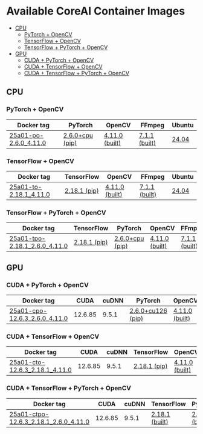 # Available CoreAI Container Images
  - [CPU](#CPU)
    - [PyTorch + OpenCV](#po)
    - [TensorFlow + OpenCV](#to)
    - [TensorFlow + PyTorch + OpenCV](#tpo)
  - [GPU](#GPU)
    - [CUDA + PyTorch + OpenCV](#cpo)
    - [CUDA + TensorFlow + OpenCV](#cto)
    - [CUDA + TensorFlow + PyTorch + OpenCV](#ctpo)
## CPU
### PyTorch + OpenCV
| Docker tag | PyTorch | OpenCV | FFmpeg | Ubuntu |
| --- | --- | --- | --- | --- |
| [25a01-po-2.6.0_4.11.0](BuildDetails/25a01/po-2.6.0_4.11.0/Dockerfile) | [2.6.0+cpu (pip)](BuildDetails/25a01/po-2.6.0_4.11.0/PyTorch--Details.txt) | [4.11.0 (built)](BuildDetails/25a01/po-2.6.0_4.11.0/OpenCV--Details.txt) | [7.1.1 (built)](BuildDetails/25a01/po-2.6.0_4.11.0/FFmpeg--Details.txt) | [24.04](BuildDetails/25a01/po-2.6.0_4.11.0/System--Details.txt) |

### TensorFlow + OpenCV
| Docker tag | TensorFlow | OpenCV | FFmpeg | Ubuntu |
| --- | --- | --- | --- | --- |
| [25a01-to-2.18.1_4.11.0](BuildDetails/25a01/to-2.18.1_4.11.0/Dockerfile) | [2.18.1 (pip)](BuildDetails/25a01/to-2.18.1_4.11.0/TensorFlow--Details.txt) | [4.11.0 (built)](BuildDetails/25a01/to-2.18.1_4.11.0/OpenCV--Details.txt) | [7.1.1 (built)](BuildDetails/25a01/to-2.18.1_4.11.0/FFmpeg--Details.txt) | [24.04](BuildDetails/25a01/to-2.18.1_4.11.0/System--Details.txt) |

### TensorFlow + PyTorch + OpenCV
| Docker tag | TensorFlow | PyTorch | OpenCV | FFmpeg | Ubuntu |
| --- | --- | --- | --- | --- | --- |
| [25a01-tpo-2.18.1_2.6.0_4.11.0](BuildDetails/25a01/tpo-2.18.1_2.6.0_4.11.0/Dockerfile) | [2.18.1 (pip)](BuildDetails/25a01/tpo-2.18.1_2.6.0_4.11.0/TensorFlow--Details.txt) | [2.6.0+cpu (pip)](BuildDetails/25a01/tpo-2.18.1_2.6.0_4.11.0/PyTorch--Details.txt) | [4.11.0 (built)](BuildDetails/25a01/tpo-2.18.1_2.6.0_4.11.0/OpenCV--Details.txt) | [7.1.1 (built)](BuildDetails/25a01/tpo-2.18.1_2.6.0_4.11.0/FFmpeg--Details.txt) | [24.04](BuildDetails/25a01/tpo-2.18.1_2.6.0_4.11.0/System--Details.txt) |

## GPU
### CUDA + PyTorch + OpenCV
| Docker tag | CUDA | cuDNN | PyTorch | OpenCV | FFmpeg | Ubuntu |
| --- | --- | --- | --- | --- | --- | --- |
| [25a01-cpo-12.6.3_2.6.0_4.11.0](BuildDetails/25a01/cpo-12.6.3_2.6.0_4.11.0/Dockerfile) | 12.6.85 | 9.5.1 | [2.6.0+cu126 (pip)](BuildDetails/25a01/cpo-12.6.3_2.6.0_4.11.0/PyTorch--Details.txt) | [4.11.0 (built)](BuildDetails/25a01/cpo-12.6.3_2.6.0_4.11.0/OpenCV--Details.txt) | [7.1.1 (built)](BuildDetails/25a01/cpo-12.6.3_2.6.0_4.11.0/FFmpeg--Details.txt) | [24.04](BuildDetails/25a01/cpo-12.6.3_2.6.0_4.11.0/System--Details.txt) |

### CUDA + TensorFlow + OpenCV
| Docker tag | CUDA | cuDNN | TensorFlow | OpenCV | FFmpeg | Ubuntu |
| --- | --- | --- | --- | --- | --- | --- |
| [25a01-cto-12.6.3_2.18.1_4.11.0](BuildDetails/25a01/cto-12.6.3_2.18.1_4.11.0/Dockerfile) | 12.6.85 | 9.5.1 | [2.18.1 (pip)](BuildDetails/25a01/cto-12.6.3_2.18.1_4.11.0/TensorFlow--Details.txt) | [4.11.0 (built)](BuildDetails/25a01/cto-12.6.3_2.18.1_4.11.0/OpenCV--Details.txt) | [7.1.1 (built)](BuildDetails/25a01/cto-12.6.3_2.18.1_4.11.0/FFmpeg--Details.txt) | [24.04](BuildDetails/25a01/cto-12.6.3_2.18.1_4.11.0/System--Details.txt) |

### CUDA + TensorFlow + PyTorch + OpenCV
| Docker tag | CUDA | cuDNN | TensorFlow | PyTorch | OpenCV | FFmpeg | Ubuntu |
| --- | --- | --- | --- | --- | --- | --- | --- |
| [25a01-ctpo-12.6.3_2.18.1_2.6.0_4.11.0](BuildDetails/25a01/ctpo-12.6.3_2.18.1_2.6.0_4.11.0-built-tensorrt/Dockerfile) | 12.6.85 | 9.5.1 | [2.18.1 (built)](BuildDetails/25a01/ctpo-12.6.3_2.18.1_2.6.0_4.11.0-built-tensorrt/TensorFlow--Details.txt) | [2.6.0 (built)](BuildDetails/25a01/ctpo-12.6.3_2.18.1_2.6.0_4.11.0-built-tensorrt/PyTorch--Details.txt) | [4.11.0 (built)](BuildDetails/25a01/ctpo-12.6.3_2.18.1_2.6.0_4.11.0-built-tensorrt/OpenCV--Details.txt) | [7.1.1 (built)](BuildDetails/25a01/ctpo-12.6.3_2.18.1_2.6.0_4.11.0-built-tensorrt/FFmpeg--Details.txt) | [24.04](BuildDetails/25a01/ctpo-12.6.3_2.18.1_2.6.0_4.11.0-built-tensorrt/System--Details.txt) |

